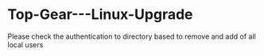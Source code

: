 # Top-Gear---Linux-Upgrade
Please check the authentication to directory based to remove and add of all local users
